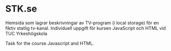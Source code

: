 # STK.se
Hemsida som lagrar beskrivningar av TV-program (i local storage) för en fiktiv statlig tv-kanal. Individuell uppgift för kursen JavaScript och HTML vid TUC Yrkeshögskola 

Task for the course Javascript and HTML. 
